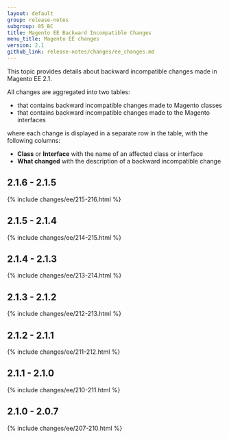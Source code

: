```yaml
---
layout: default
group: release-notes
subgroup: 05_BC
title: Magento EE Backward Incompatible Changes
menu_title: Magento EE changes
version: 2.1
github_link: release-notes/changes/ee_changes.md
---
```


This topic provides details about backward incompatible changes made in Magento EE 2.1.

All changes are aggregated into two tables:

- that contains backward incompatible changes made to Magento classes
- that contains backward incompatible changes made to the Magento interfaces

where each change is displayed in a separate row in the table, with the following columns:

- **Class** or **Interface** with the name of an affected class or interface
- **What changed** with the description of a backward incompatible change

## 2.1.6 - 2.1.5

{% include changes/ee/215-216.html %}

## 2.1.5 - 2.1.4

{% include changes/ee/214-215.html %}

## 2.1.4 - 2.1.3

{% include changes/ee/213-214.html %}

## 2.1.3 - 2.1.2

{% include changes/ee/212-213.html %}

## 2.1.2 - 2.1.1

{% include changes/ee/211-212.html %}

## 2.1.1 - 2.1.0

{% include changes/ee/210-211.html %}

## 2.1.0 - 2.0.7 

{% include changes/ee/207-210.html %}